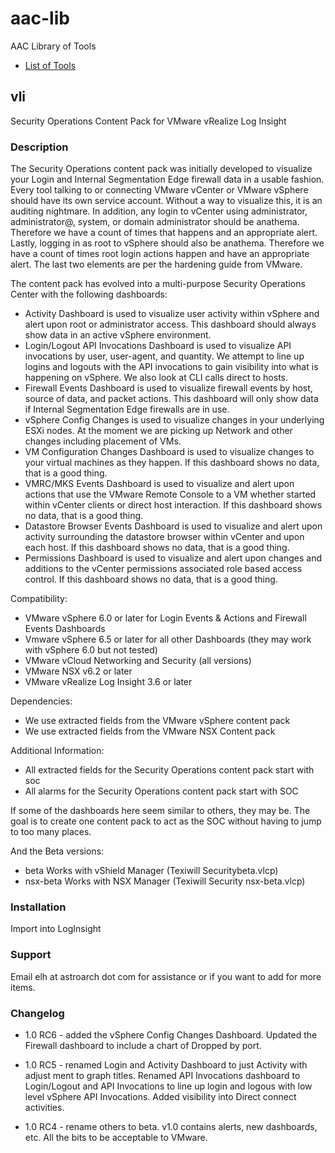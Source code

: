 # aac-lib
AAC Library of Tools

- <a href=https://github.com/Texiwill/aac-lib/tree/master/>List of Tools</a>

## vli
Security Operations Content Pack for VMware vRealize Log Insight

### Description

The Security Operations content pack was initially developed to visualize
your Login and Internal Segmentation Edge firewall data in a usable
fashion. Every tool talking to or connecting VMware vCenter or VMware
vSphere should have its own service account. Without a way to visualize
this, it is an auditing nightmare. In addition, any login to vCenter
using administrator, administrator@, system, or domain administrator
should be anathema. Therefore we have a count of times that happens
and an appropriate alert. Lastly, logging in as root to vSphere should
also be anathema. Therefore we have a count of times root login actions
happen and have an appropriate alert. The last two elements are per the
hardening guide from VMware.

The content pack has evolved into a multi-purpose Security Operations
Center with the following dashboards:

- Activity Dashboard is used to visualize user activity within vSphere and alert upon root or administrator access. This dashboard should always show data in an active vSphere environment.
- Login/Logout API Invocations Dashboard is used to visualize API invocations by user, user-agent, and quantity. We attempt to line up logins and logouts with the API invocations to gain visibility into what is happening on vSphere. We also look at CLI calls direct to hosts.
- Firewall Events Dashboard is used to visualize firewall events by host, source of data, and packet actions. This dashboard will only show data if Internal Segmentation Edge firewalls are in use.
- vSphere Config Changes is used to visualize changes in your underlying ESXi nodes. At the moment we are picking up Network and other changes including placement of VMs.
- VM Configuration Changes Dashboard is used to visualize changes to your virtual machines as they happen. If this dashboard shows no data, that is a good thing.
- VMRC/MKS Events Dashboard is used to visualize and alert upon actions that use the VMware Remote Console to a VM whether started within vCenter clients or direct host interaction. If this dashboard shows no data, that is a good thing.
- Datastore Browser Events Dashboard is used to visualize and alert upon activity surrounding the datastore browser within vCenter and upon each host. If this dashboard shows no data, that is a good thing.
- Permissions Dashboard is used to visualize and alert upon changes and additions to the vCenter permissions associated role based access control. If this dashboard shows no data, that is a good thing.

Compatibility:
- VMware vSphere 6.0 or later for Login Events & Actions and Firewall Events Dashboards
- Vmware vSphere 6.5 or later for all other Dashboards (they may work with vSphere 6.0 but not tested)
- VMware vCloud Networking and Security (all versions)
- VMware NSX v6.2 or later
- VMware vRealize Log Insight 3.6 or later

Dependencies:
- We use extracted fields from the VMware vSphere content pack
- We use extracted fields from the VMware NSX Content pack

Additional Information:
- All extracted fields for the Security Operations content pack start with soc
- All alarms for the Security Operations content pack start with SOC

If some of the dashboards here seem similar to others, they may be. The
goal is to create one content pack to act as the SOC without having to
jump to too many places.

And the Beta versions:
- beta Works with vShield Manager (Texiwill Securitybeta.vlcp)
- nsx-beta Works with NSX Manager (Texiwill Security nsx-beta.vlcp)

### Installation
Import into LogInsight

### Support
Email elh at astroarch dot com for assistance or if you want to add
for more items.

### Changelog
- 1.0 RC6 - added the vSphere Config Changes Dashboard. Updated the Firewall dashboard to include a chart of Dropped by port.

- 1.0 RC5 - renamed Login and Activity Dashboard to just Activity with adjust ment to graph titles. Renamed API Invocations dashboard to Login/Logout and API Invocations to line up login and logous with low level vSphere API Invocations. Added visibility into Direct connect activities.

- 1.0 RC4 - rename others to beta. v1.0 contains alerts, new dashboards, etc. All the bits to be acceptable to VMware.
